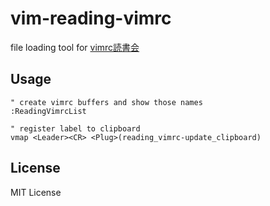 # vim-reading-vimrc
file loading tool for [vimrc読書会](http://vim-jp.org/reading-vimrc/)

## Usage
```vim
" create vimrc buffers and show those names
:ReadingVimrcList

" register label to clipboard
vmap <Leader><CR> <Plug>(reading_vimrc-update_clipboard)
```

## License
MIT License
